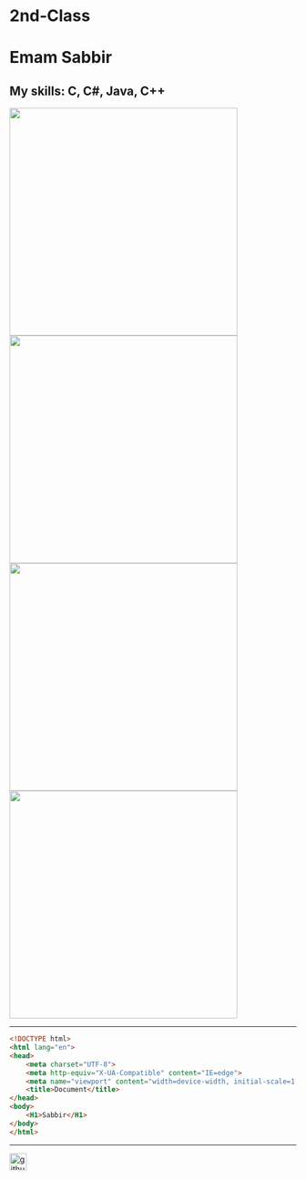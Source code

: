 # 2nd-Class
# Emam Sabbir
## My skills: C, C#, Java, C++
<img alin="right" width="400" src="https://static.wixstatic.com/media/f09e0c_ac39bf4cfb9c45ea81182305586f7b13~mv2.jpg/v1/fill/w_750,h_1334,al_c,q_90/file.jpg">
<img alin="right" width="400" src="https://encrypted-tbn0.gstatic.com/images?q=tbn:ANd9GcTpX0hz-eQjgHdwiI5Shx8LvbjxilU5aB_kMg&usqp=CAU">
<img alin="right" width="400" src="https://images.sportsgalleries.net/wp-content/uploads/2018/02/Brazilian-Professional-Footballer-Kaka-Stills.jpg">
<img alin="right" width="400" src="https://i.pinimg.com/736x/c0/20/5e/c0205e2d8a3a3e0d8d22bf562a89390c.jpg">



___


~~~html
<!DOCTYPE html>
<html lang="en">
<head>
    <meta charset="UTF-8">
    <meta http-equiv="X-UA-Compatible" content="IE=edge">
    <meta name="viewport" content="width=device-width, initial-scale=1.0">
    <title>Document</title>
</head>
<body>
    <H1>Sabbir</H1>
</body>
</html>
~~~
___


[<img src='https://cdn.jsdelivr.net/npm/simple-icons@3.0.1/icons/github.svg' alt='github' height='30'>](https://github.com/emamsabbir23)
